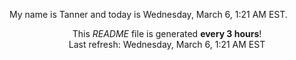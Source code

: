 My name is Tanner and today is Wednesday, March 6, 1:21 AM EST.

<p align="center">This <i>README</i> file is generated <b>every 3 hours</b>!</br>Last refresh: Wednesday, March 6, 1:21 AM EST<br /></p>
